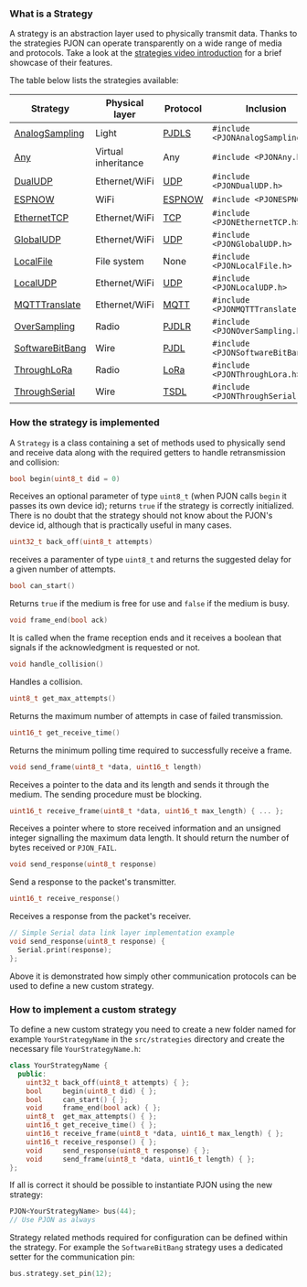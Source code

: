 
### What is a Strategy
A strategy is an abstraction layer used to physically transmit data. Thanks to the strategies PJON can operate transparently on a wide range of media and protocols. Take a look at the [strategies video introduction](https://www.youtube.com/watch?v=yPu45xoAHGg) for a brief showcase of their features.

The table below lists the strategies available:

| Strategy      | Physical layer | Protocol | Inclusion |
| ------------- | -------------- | -------- | --------- |
| [AnalogSampling](/src/strategies/AnalogSampling)  | Light | [PJDLS](/src/strategies/AnalogSampling/specification/PJDLS-specification-v2.0.md) | `#include <PJONAnalogSampling.h>` |
| [Any](/src/strategies/Any)  | Virtual inheritance | Any | `#include <PJONAny.h>` |
| [DualUDP](/src/strategies/DualUDP)  | Ethernet/WiFi | [UDP](https://tools.ietf.org/html/rfc768) | `#include <PJONDualUDP.h>` |
| [ESPNOW](/src/strategies/ESPNOW)  | WiFi | [ESPNOW](https://www.espressif.com/en/products/software/esp-now/overview) | `#include <PJONESPNOW.h>` |
| [EthernetTCP](/src/strategies/EthernetTCP)  | Ethernet/WiFi | [TCP](https://tools.ietf.org/html/rfc793) | `#include <PJONEthernetTCP.h>` |
| [GlobalUDP](/src/strategies/GlobalUDP)  | Ethernet/WiFi | [UDP](https://tools.ietf.org/html/rfc768) | `#include <PJONGlobalUDP.h>` |
| [LocalFile](/src/strategies/LocalFile)  | File system | None | `#include <PJONLocalFile.h>` |
| [LocalUDP](/src/strategies/LocalUDP)  | Ethernet/WiFi | [UDP](https://tools.ietf.org/html/rfc768) | `#include <PJONLocalUDP.h>` |
| [MQTTTranslate](/src/strategies/MQTTTranslate)  | Ethernet/WiFi | [MQTT](http://docs.oasis-open.org/mqtt/mqtt/v3.1.1/os/mqtt-v3.1.1-os.pdf) | `#include <PJONMQTTTranslate.h>` |
| [OverSampling](/src/strategies/OverSampling)  | Radio | [PJDLR](/src/strategies/OverSampling/specification/PJDLR-specification-v3.0.md) | `#include <PJONOverSampling.h>` |
| [SoftwareBitBang](/src/strategies/SoftwareBitBang) | Wire | [PJDL](/src/strategies/SoftwareBitBang/specification/PJDL-specification-v5.0.md) | `#include <PJONSoftwareBitBang.h>` |
| [ThroughLoRa](/src/strategies/ThroughLoRa)  | Radio | [LoRa](https://lora-alliance.org/sites/default/files/2018-07/lorawan1.0.3.pdf) | `#include <PJONThroughLora.h>` |
| [ThroughSerial](/src/strategies/ThroughSerial)  | Wire | [TSDL](/src/strategies/ThroughSerial/specification/TSDL-specification-v3.0.md) | `#include <PJONThroughSerial.h>` |

### How the strategy is implemented
A `Strategy` is a class containing a set of methods used to physically send and receive data along with the required getters to handle retransmission and collision:

```cpp
bool begin(uint8_t did = 0)
```
Receives an optional parameter of type `uint8_t` (when PJON calls `begin` it passes its own device id); returns `true` if the strategy is correctly initialized. There is no doubt that the strategy should not know about the PJON's device id, although that is practically useful in many cases.

```cpp
uint32_t back_off(uint8_t attempts)
```
receives a paramenter of type `uint8_t` and returns the suggested delay for a given number of attempts.

```cpp
bool can_start()
```
Returns `true` if the medium is free for use and `false` if the medium is busy.

```cpp
void frame_end(bool ack)
```
It is called when the frame reception ends and it receives a boolean that signals if the acknowledgment is requested or not.
```cpp
void handle_collision()
```
Handles a collision.

```cpp
uint8_t get_max_attempts()
```
Returns the maximum number of attempts in case of failed transmission.
```cpp
uint16_t get_receive_time()
```
Returns the minimum polling time required to successfully receive a frame.
```cpp
void send_frame(uint8_t *data, uint16_t length)
```
Receives a pointer to the data and its length and sends it through the medium. The sending procedure must be blocking.

```cpp
uint16_t receive_frame(uint8_t *data, uint16_t max_length) { ... };
```
Receives a pointer where to store received information and an unsigned integer signalling the maximum data length. It should return the number of bytes received or `PJON_FAIL`.

```cpp
void send_response(uint8_t response)
```
Send a response to the packet's transmitter.

```cpp
uint16_t receive_response()
```
Receives a response from the packet's receiver.

```cpp
// Simple Serial data link layer implementation example
void send_response(uint8_t response) {
  Serial.print(response);
};
```
Above it is demonstrated how simply other communication protocols can be used to define a new custom strategy.

### How to implement a custom strategy
To define a new custom strategy you need to create a new folder named for example `YourStrategyName` in the `src/strategies`
directory and create the necessary file `YourStrategyName.h`:

```cpp
class YourStrategyName {
  public:
    uint32_t back_off(uint8_t attempts) { };
    bool     begin(uint8_t did) { };
    bool     can_start() { };
    void     frame_end(bool ack) { };
    uint8_t  get_max_attempts() { };
    uint16_t get_receive_time() { };
    uint16_t receive_frame(uint8_t *data, uint16_t max_length) { };
    uint16_t receive_response() { };
    void     send_response(uint8_t response) { };
    void     send_frame(uint8_t *data, uint16_t length) { };
};
```

If all is correct it should be possible to instantiate PJON using the new strategy:

```cpp
PJON<YourStrategyName> bus(44);
// Use PJON as always
```

Strategy related methods required for configuration can be defined within the strategy. For example the `SoftwareBitBang` strategy uses a dedicated setter for the communication pin:
```cpp
bus.strategy.set_pin(12);
```
